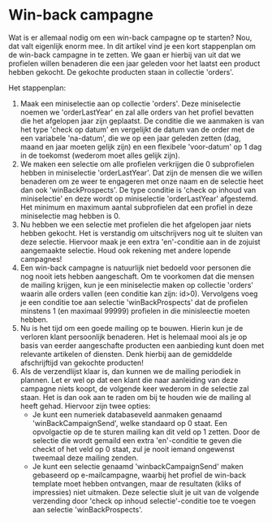# Win-back campagne

Wat is er allemaal nodig om een win-back campagne op te starten? Nou, dat valt
eigenlijk enorm mee. In dit artikel vind je een kort stappenplan om de
win-back campagne in te zetten. We gaan er hierbij van uit dat we
profielen willen benaderen die een jaar geleden voor het laatst een
product hebben gekocht. De gekochte producten staan in collectie
'orders'.

Het stappenplan:

1.  Maak een miniselectie aan op collectie 'orders'. Deze miniselectie
    noemen we 'orderLastYear' en zal alle orders van het profiel
    bevatten die het afgelopen jaar zijn geplaatst. De conditie die we
    aanmaken is van het type 'check op datum' en vergelijkt de datum van
    de order met de een variabele 'na-datum', die we op een jaar geleden
    zetten (dag, maand en jaar moeten gelijk zijn) en een flexibele
    'voor-datum' op 1 dag in de toekomst (wederom moet alles gelijk
    zijn).
2.  We maken een selectie om alle profielen verkrijgen die 0
    subprofielen hebben in miniselectie 'orderLastYear'. Dat zijn de
    mensen die we willen benaderen om ze weer te engageren met onze naam
    en de selectie heet dan ook 'winBackProspects'. De type conditie is
    'check op inhoud van miniselectie' en deze wordt op miniselectie
    'orderLastYear' afgestemd. Het minimum en maximum aantal
    subprofielen dat een profiel in deze miniselectie mag hebben is 0.
3.  Nu hebben we een selectie met profielen die het afgelopen jaar niets
    hebben gekocht. Het is verstandig om uitschrijvers nog uit te
    sluiten van deze selectie. Hiervoor maak je een extra 'en'-conditie
    aan in de zojuist aangemaakte selectie. Houd ook rekening met andere
    lopende campagnes!
4.  Een win-back campagne is natuurlijk niet bedoeld voor personen die
    nog nooit iets hebben aangeschaft. Om te voorkomen dat die mensen de
    mailing krijgen, kun je een miniselectie maken op collectie 'orders'
    waarin alle orders vallen (een conditie kan zijn: id\>0). Vervolgens
    voeg je een conditie toe aan selectie 'winBackProspects' dat de
    profielen minstens 1 (en maximaal 99999) profielen in die
    minisleectie moeten hebben.
5.  Nu is het tijd om een goede mailing op te bouwen. Hierin kun je de
    verloren klant persoonlijk benaderen. Het is helemaal mooi als je op
    basis van eerder aangeschafte producten een aanbieding kunt doen met
    relevante artikelen of diensten. Denk hierbij aan de gemiddelde
    afschrijftijd van gekochte producten!
6.  Als de verzendlijst klaar is, dan kunnen we de mailing periodiek in
    plannen. Let er wel op dat een klant die naar aanleiding van deze
    campagne niets koopt, de volgende keer wederom in de selectie zal
    staan. Het is dan ook aan te raden om bij te houden wie de mailing
    al heeft gehad. Hiervoor zijn twee opties:
    -   Je kunt een numeriek databaseveld aanmaken genaamd
        'winBackCampaignSend', welke standaard op 0 staat. Een
        opvolgactie op de te sturen mailing kan dit veld op 1 zetten.
        Door de selectie die wordt gemaild een extra 'en'-conditie te
        geven die checkt of het veld op 0 staat, zul je nooit iemand
        ongewenst tweemaal deze mailing zenden.
    -   Je kunt een selectie genaamd 'winbackCampaignSend' maken
        gebaseerd op e-mailcampagne, waarbij het profiel de win-back
        template moet hebben ontvangen, maar de resultaten (kliks of
        impressies) niet uitmaken. Deze selectie sluit je uit van de
        volgende verzending door 'check op inhoud selectie'-conditie toe
        te voegen aan selectie 'winBackProspects'.


